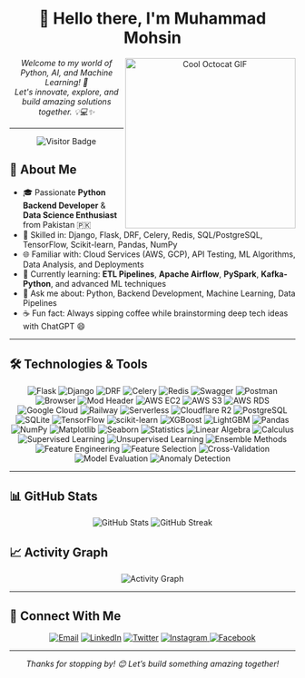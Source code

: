 <!--
README.md for Muhammad Mohsin (Volcann)
Enhanced with cool visuals: GIF, badges, visitor counter, GitHub stats, streaks, activity graph
-->

<h1 align="center">👋 Hello there, I'm <b>Muhammad Mohsin</b></h1>

<p align="center">
  <img align="right" width="300px" src="https://octodex.github.com/images/daftpunktocat-thomas.gif" alt="Cool Octocat GIF"/>
  <i>Welcome to my world of Python, AI, and Machine Learning! 🚀</i>
  <br>
  <i>Let's innovate, explore, and build amazing solutions together. 💡💻✨</i>
</p>

---

<p align="center">
  <img src="https://api.visitorbadge.io/api/visitors?path=https://github.com/Volcann&label=VISITORS&labelColor=%23000&countColor=%230A0209" alt="Visitor Badge"/>
</p>

## 🔹 About Me

- 🎓 Passionate **Python Backend Developer** & **Data Science Enthusiast** from Pakistan 🇵🇰  
- 🚀 Skilled in: Django, Flask, DRF, Celery, Redis, SQL/PostgreSQL, TensorFlow, Scikit-learn, Pandas, NumPy  
- 🌐 Familiar with: Cloud Services (AWS, GCP), API Testing, ML Algorithms, Data Analysis, and Deployments  
- 🌱 Currently learning: **ETL Pipelines**, **Apache Airflow**, **PySpark**, **Kafka-Python**, and advanced ML techniques  
- 💬 Ask me about: Python, Backend Development, Machine Learning, Data Pipelines  
- ☕️ Fun fact: Always sipping coffee while brainstorming deep tech ideas with ChatGPT 😄  

---

## 🛠️ Technologies & Tools

<p align="center">
  <img src="https://img.shields.io/badge/Flask-000000?style=for-the-badge&logo=flask&logoColor=white" alt="Flask" />
  <img src="https://img.shields.io/badge/Django-092E20?style=for-the-badge&logo=django&logoColor=green" alt="Django" />
  <img src="https://img.shields.io/badge/Django%20REST%20Framework-092E20?style=for-the-badge&logo=django&logoColor=green" alt="DRF" />
  <img src="https://img.shields.io/badge/Celery-3800B0?style=for-the-badge&logo=celery&logoColor=white" alt="Celery" />
  <img src="https://img.shields.io/badge/Redis-DC382D?style=for-the-badge&logo=redis&logoColor=white" alt="Redis" />
  <img src="https://img.shields.io/badge/Swagger-85EA2D?style=for-the-badge&logo=swagger&logoColor=white" alt="Swagger" />
  <img src="https://img.shields.io/badge/Postman-FF6C37?style=for-the-badge&logo=postman&logoColor=white" alt="Postman" />
  <img src="https://img.shields.io/badge/Browser-333333?style=for-the-badge&logo=google-chrome&logoColor=white" alt="Browser" />
  <img src="https://img.shields.io/badge/ModHeader-000000?style=for-the-badge&logo=modheader&logoColor=white" alt="Mod Header" />
  <img src="https://img.shields.io/badge/AWS%20EC2-FF9900?style=for-the-badge&logo=amazon-aws&logoColor=white" alt="AWS EC2" />
  <img src="https://img.shields.io/badge/AWS%20S3-569A31?style=for-the-badge&logo=amazon-aws&logoColor=white" alt="AWS S3" />
  <img src="https://img.shields.io/badge/AWS%20RDS-527FFF?style=for-the-badge&logo=amazon-aws&logoColor=white" alt="AWS RDS" />
  <img src="https://img.shields.io/badge/Google%20Cloud-4285F4?style=for-the-badge&logo=google-cloud&logoColor=white" alt="Google Cloud" />
  <img src="https://img.shields.io/badge/Railway-000000?style=for-the-badge&logo=railway&logoColor=white" alt="Railway" />
  <img src="https://img.shields.io/badge/Serverless-000000?style=for-the-badge&logo=serverless&logoColor=white" alt="Serverless" />
  <img src="https://img.shields.io/badge/Cloudflare%20R2-F38020?style=for-the-badge&logo=cloudflare&logoColor=white" alt="Cloudflare R2" />
  <img src="https://img.shields.io/badge/PostgreSQL-316192?style=for-the-badge&logo=postgresql&logoColor=white" alt="PostgreSQL" />
  <img src="https://img.shields.io/badge/SQLite-07405E?style=for-the-badge&logo=sqlite&logoColor=white" alt="SQLite" />
  <img src="https://img.shields.io/badge/TensorFlow-FF6F00?style=for-the-badge&logo=tensorflow&logoColor=white" alt="TensorFlow" />
  <img src="https://img.shields.io/badge/scikit-learn-F7931E?style=for-the-badge&logo=scikit-learn&logoColor=white" alt="scikit-learn" />
  <img src="https://img.shields.io/badge/XGBoost-FF9900?style=for-the-badge&logo=xgboost&logoColor=white" alt="XGBoost" />
  <img src="https://img.shields.io/badge/LightGBM-00ADEF?style=for-the-badge&logo=lightgbm&logoColor=white" alt="LightGBM" />
  <img src="https://img.shields.io/badge/Pandas-150458?style=for-the-badge&logo=pandas&logoColor=white" alt="Pandas" />
  <img src="https://img.shields.io/badge/NumPy-013243?style=for-the-badge&logo=numpy&logoColor=white" alt="NumPy" />
  <img src="https://img.shields.io/badge/Matplotlib-11557C?style=for-the-badge&logo=matplotlib&logoColor=white" alt="Matplotlib" />
  <img src="https://img.shields.io/badge/Seaborn-252A3A?style=for-the-badge&logo=seaborn&logoColor=white" alt="Seaborn" />
  <img src="https://img.shields.io/badge/Statistics-000000?style=for-the-badge&logo=graph&logoColor=white" alt="Statistics" />
  <img src="https://img.shields.io/badge/Linear%20Algebra-000000?style=for-the-badge&logo=math&logoColor=white" alt="Linear Algebra" />
  <img src="https://img.shields.io/badge/Calculus-000000?style=for-the-badge&logo=math&logoColor=white" alt="Calculus" />
  <img src="https://img.shields.io/badge/Supervised%20Learning-000000?style=for-the-badge&logo=machine-learning&logoColor=white" alt="Supervised Learning" />
  <img src="https://img.shields.io/badge/Unsupervised%20Learning-000000?style=for-the-badge&logo=machine-learning&logoColor=white" alt="Unsupervised Learning" />
  <img src="https://img.shields.io/badge/Ensemble%20Methods-000000?style=for-the-badge&logo=machine-learning&logoColor=white" alt="Ensemble Methods" />
  <img src="https://img.shields.io/badge/Feature%20Engineering-000000?style=for-the-badge&logo=machine-learning&logoColor=white" alt="Feature Engineering" />
  <img src="https://img.shields.io/badge/Feature%20Selection-000000?style=for-the-badge&logo=machine-learning&logoColor=white" alt="Feature Selection" />
  <img src="https://img.shields.io/badge/Cross-Validation-000000?style=for-the-badge&logo=machine-learning&logoColor=white" alt="Cross-Validation" />
  <img src="https://img.shields.io/badge/Model%20Evaluation-000000?style=for-the-badge&logo=machine-learning&logoColor=white" alt="Model Evaluation" />
  <img src="https://img.shields.io/badge/Anomaly%20Detection-000000?style=for-the-badge&logo=machine-learning&logoColor=white" alt="Anomaly Detection" />
</p>

---

## 📊 GitHub Stats

<p align="center">
  <img src="https://github-readme-stats.vercel.app/api?username=Volcann&theme=github-dark&hide_border=true&show_icons=true" alt="GitHub Stats" />
  <img src="https://github-readme-streak-stats.herokuapp.com/?user=Volcann&theme=github-dark&hide_border=true" alt="GitHub Streak" />
</p>

## 📈 Activity Graph

<p align="center">
  <img src="https://github-readme-activity-graph.vercel.app/graph?username=Volcann&bg_color=0d1117&color=f0f0f0&line=38d252&point=ffffff&area=true&hide_border=true" alt="Activity Graph" />
</p>

---

## 🔗 Connect With Me

<p align="center">
  <a href="mailto:mohsinmuhammad823@gmail.com"><img src="https://img.shields.io/badge/Email-@mohsinmuhammad823-c14438?style=for-the-badge&logo=gmail&logoColor=white" alt="Email" /></a>
  <a href="https://www.linkedin.com/in/volcann/"><img src="https://img.shields.io/badge/LinkedIn-0A66C2?style=for-the-badge&logo=linkedin&logoColor=white" alt="LinkedIn" /></a>
  <a href="https://twitter.com/volcann_"><img src="https://img.shields.io/badge/Twitter-1DA1F2?style=for-the-badge&logo=twitter&logoColor=white" alt="Twitter" /></a>
  <a href="https://www.instagram.com/me_volcani/" target="_blank">
    <img src="https://img.shields.io/badge/Instagram-E4405F?style=for-the-badge&logo=instagram&logoColor=white" alt="Instagram" />
  </a>
  <a href="https://www.facebook.com/profile.php?id=100038076616979" target="_blank">
    <img src="https://img.shields.io/badge/Facebook-1877F2?style=for-the-badge&logo=facebook&logoColor=white" alt="Facebook" />
  </a>
</p>

---

<p align="center">
  <i>Thanks for stopping by! 😊 Let’s build something amazing together!</i>
</p>
